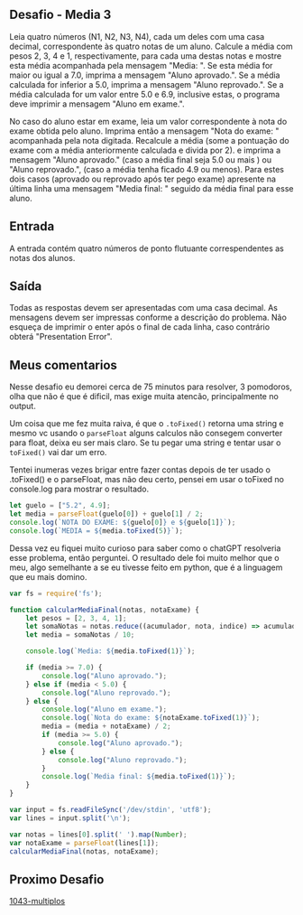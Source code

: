 ## Desafio - Media 3

Leia quatro números (N1, N2, N3, N4), cada um deles com uma casa decimal, correspondente às quatro notas de um aluno. Calcule a média com pesos 2, 3, 4 e 1, respectivamente, para cada uma destas notas e mostre esta média acompanhada pela mensagem "Media: ". Se esta média for maior ou igual a 7.0, imprima a mensagem "Aluno aprovado.". Se a média calculada for inferior a 5.0, imprima a mensagem "Aluno reprovado.". Se a média calculada for um valor entre 5.0 e 6.9, inclusive estas, o programa deve imprimir a mensagem "Aluno em exame.".

No caso do aluno estar em exame, leia um valor correspondente à nota do exame obtida pelo aluno. Imprima então a mensagem "Nota do exame: " acompanhada pela nota digitada. Recalcule a média (some a pontuação do exame com a média anteriormente calculada e divida por 2). e imprima a mensagem "Aluno aprovado." (caso a média final seja 5.0 ou mais ) ou "Aluno reprovado.", (caso a média tenha ficado 4.9 ou menos). Para estes dois casos (aprovado ou reprovado após ter pego exame) apresente na última linha uma mensagem "Media final: " seguido da média final para esse aluno.

## Entrada
A entrada contém quatro números de ponto flutuante correspendentes as notas dos alunos.

## Saída
Todas as respostas devem ser apresentadas com uma casa decimal. As mensagens devem ser impressas conforme a descrição do problema. Não esqueça de imprimir o enter após o final de cada linha, caso contrário obterá "Presentation Error".

## Meus comentarios

Nesse desafio eu demorei cerca de 75 minutos para resolver, 3 pomodoros, olha que não é que é dificil, mas exige muita atencão, principalmente no output.

Um coisa que me fez muita raiva, é que o `.toFixed()` retorna uma string e mesmo vc usando o `parseFloat` alguns calculos não consegem converter para float, deixa eu ser mais claro. Se tu pegar uma string e tentar usar o `toFixed()` vai dar um erro.

Tentei inumeras vezes brigar entre fazer contas depois de ter usado o .toFixed() e o parseFloat, mas não deu certo, pensei em usar o toFixed no console.log para mostrar o resultado.

```js
let guelo = ["5.2", 4.9];
let media = parseFloat(guelo[0]) + guelo[1] / 2;
console.log(`NOTA DO EXAME: ${guelo[0]} e ${guelo[1]}`);
console.log(`MEDIA = ${media.toFixed(5)}`);
```

Dessa vez eu fiquei muito curioso para saber como o chatGPT resolveria esse problema, então perguntei. O resultado dele foi muito melhor que o meu, algo semelhante a se eu tivesse feito em python, que é a linguagem que eu mais domino.

```js
var fs = require('fs');

function calcularMediaFinal(notas, notaExame) {
    let pesos = [2, 3, 4, 1];
    let somaNotas = notas.reduce((acumulador, nota, indice) => acumulador + nota * pesos[indice], 0);
    let media = somaNotas / 10;

    console.log(`Media: ${media.toFixed(1)}`);

    if (media >= 7.0) {
        console.log("Aluno aprovado.");
    } else if (media < 5.0) {
        console.log("Aluno reprovado.");
    } else {
        console.log("Aluno em exame.");
        console.log(`Nota do exame: ${notaExame.toFixed(1)}`);
        media = (media + notaExame) / 2;
        if (media >= 5.0) {
            console.log("Aluno aprovado.");
        } else {
            console.log("Aluno reprovado.");
        }
        console.log(`Media final: ${media.toFixed(1)}`);
    }
}

var input = fs.readFileSync('/dev/stdin', 'utf8');
var lines = input.split('\n');

var notas = lines[0].split(' ').map(Number);
var notaExame = parseFloat(lines[1]);
calcularMediaFinal(notas, notaExame);
```


## Proximo Desafio
[1043-multiplos](https://github.com/fbrunoviana/javascript-beecrowd/tree/main/00-Iniciante/1043-multiplos)